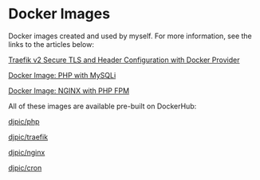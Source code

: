 # Docker Images

Docker images created and used by myself.  For more information, see the links to the articles below:

[Traefik v2 Secure TLS and Header Configuration with Docker Provider](https://www.djpic.net/articles/traefik-v2-secure-tls-and-header-configuration-with-docker-provider/)

[Docker Image: PHP with MySQLi](https://www.djpic.net/articles/docker-image-php-with-mysqli/)

[Docker Image: NGINX with PHP FPM](https://www.djpic.net/articles/docker-image-nginx-with-php-fpm/)

All of these images are available pre-built on DockerHub:

[djpic/php](https://hub.docker.com/repository/docker/djpic/php)

[djpic/traefik](https://hub.docker.com/repository/docker/djpic/traefik)

[djpic/nginx](https://hub.docker.com/repository/docker/djpic/nginx)

[djpic/cron](https://hub.docker.com/repository/docker/djpic/cron)
